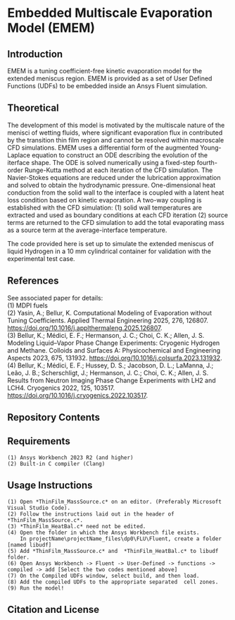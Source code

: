 # Embedded Multiscale Evaporation Model (EMEM)

## Introduction
EMEM is a tuning coefficient-free kinetic evaporation model for the extended meniscus region. EMEM is provided as a set of User Defined Functions (UDFs) to be embedded inside an Ansys Fluent simulation. 

## Theoretical 
The development of this model is motivated by the multiscale nature of the menisci of wetting fluids, where significant evaporation flux in contributed by the transition thin film region and cannot be resolved within macroscale CFD simulations. EMEM uses a differential form of the augmented Young-Laplace equation to construct an ODE describing the evolution of the iterface shape. The ODE is solved numerically using a fixed-step fourth-order Runge-Kutta method at each iteration of the CFD simulation. The Navier-Stokes equations are reduced under the lubrication approximation and solved to obtain the hydrodynamic pressure. One-dimensional heat conduction from the solid wall to the interface is coupled with a latent heat loss condition based on kinetic evaporation. A two-way coupling is established with the CFD simulation: 
    (1) solid wall temperatures are extracted and used as boundary conditions at each CFD iteration
    (2) source terms are returned to the CFD simulation to add the total evaporating mass as a source term at the average-interface temperature.

The code provided here is set up to simulate the extended meniscus of liquid Hydrogen in a 10 mm cylindrical container for validation with the experimental test case.

## References
See associated paper for details: <br/>
    (1) MDPI fuels <br/>
    (2) Yasin, A.; Bellur, K. Computational Modeling of Evaporation without Tuning Coefficients. Applied Thermal Engineering 2025, 276, 126807. https://doi.org/10.1016/j.applthermaleng.2025.126807. <br/>
    (3) Bellur, K.; Médici, E. F.; Hermanson, J. C.; Choi, C. K.; Allen, J. S. Modeling Liquid–Vapor Phase Change Experiments: Cryogenic Hydrogen and Methane. Colloids and Surfaces A: Physicochemical and Engineering Aspects 2023, 675, 131932. https://doi.org/10.1016/j.colsurfa.2023.131932. <br/>
    (4) Bellur, K.; Médici, E. F.; Hussey, D. S.; Jacobson, D. L.; LaManna, J.; Leão, J. B.; Scherschligt, J.; Hermanson, J. C.; Choi, C. K.; Allen, J. S. Results from Neutron Imaging Phase Change Experiments with LH2 and LCH4. Cryogenics 2022, 125, 103517. https://doi.org/10.1016/j.cryogenics.2022.103517. <br/>


## Repository Contents


## Requirements
	(1) Ansys Workbench 2023 R2 (and higher)
	(2) Built-in C compiler (Clang)

## Usage Instructions
	(1) Open *ThinFilm_MassSource.c* on an editor. (Preferably Microsoft Visual Studio Code).
	(2) Follow the instructions laid out in the header of *ThinFilm_MassSource.c*.
	(3) *ThinFilm_HeatBal.c* need not be edited.
	(4) Open the folder in which the Ansys Workbench file exists.
		In projectName\projectName_files\dp0\FLU\Fluent, create a folder [named libudf]
	(5) Add *ThinFilm_MassSource.c* and  *ThinFilm_HeatBal.c* to libudf folder.
	(6) Open Ansys Workbench -> Fluent -> User-Defined -> functions -> compiled -> add [Select the two codes mentioned above]
	(7) On the Compiled UDFs window, select build, and then load.
	(8) Add the compiled UDFs to the appropriate separated  cell zones.
	(9) Run the model!


## Citation and License
